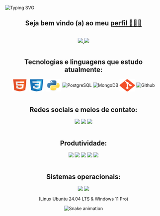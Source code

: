 <div>
  
 ![Typing SVG](https://readme-typing-svg.demolab.com?font=Fira+Code&size=45&pause=230&color=1e90ff&center=true&vCenter=true&width=1000&lines=Olá!+Eu+sou+o+Juarez+🫡\;Sou+um+desenvolvedor+Back-End+👨🏻‍💻+\;Busco+uma+oportunidade+de+estágio.😁+)

  <h2 align="center">
   Seja bem vindo (a) ao meu <a href="https://www.linkedin.com/in/juarez-wesley">perfil 🙋🏻‍♂️
  </h2><br>
  
</div>

<div align="center">
  <a href="https://github.com/juarezwesley">
    <img height="170em" src="https://github-readme-stats.vercel.app/api?username=juarezwesley&count_private=true&include_all_commits=true&show_icons=true&theme=dark&hide_border=false&title_color=1e90ff&icon_color=32CD32&text_color=1e90ff&bg_color=2d1117"/>
    <img height="170em" src="https://github-readme-stats.vercel.app/api/top-langs/?username=juarezwesley&theme=dark&hide_border=false&title_color=1e90ff&text_color=1e90ff&bg_color=2d1117&&layout=compact"/>
  </a>
</div><br>
 
   <h2 align="center">Tecnologias e linguagens que estudo atualmente:</h1>
 
<div align="center" valign="top">
  <img align="center" alt="HTML5" height="40" width="50" src="https://raw.githubusercontent.com/devicons/devicon/master/icons/html5/html5-original.svg">
  <img align="center" alt="CSS3" height="40" width="50" src="https://raw.githubusercontent.com/devicons/devicon/master/icons/css3/css3-original.svg">
   <img align="center" alt="Python" height="40" width="50" src="https://raw.githubusercontent.com/devicons/devicon/master/icons/python/python-original.svg">
  <img align="center" alt="PostgreSQL" height="40" width="50" src="https://upload.wikimedia.org/wikipedia/commons/2/29/Postgresql_elephant.svg">
  <img align="center" alt="MongoDB" height="40" width="50" src="https://www.svgrepo.com/show/331488/mongodb.svg">
  <img align="center" alt="Git" height="40" width="50" src="https://raw.githubusercontent.com/devicons/devicon/master/icons/git/git-original.svg">
  <img align="center" alt="Github" height="40" width="50" src="https://cdn.worldvectorlogo.com/logos/github-icon-2.svg">
</div><br>

<h2 align="center">
  Redes sociais e meios de contato:
</h2>

<div align="center">
  <a href="https://www.linkedin.com/in/juarez-wesley/" target="_blank"><img src="https://img.shields.io/badge/-LinkedIn-%230077B5?style=for-the-badge&logo=linkedin&logoColor=white" target="_blank"></a> 
  <a href="mailto:juniormonte22@gmail.com"><img src="https://img.shields.io/badge/-Gmail-%23333?style=for-the-badge&logo=gmail&logoColor=white" target="_blank"></a>
  <a href="https://wa.me/+5511989504174"><img src="https://img.shields.io/badge/WhatsApp-25D366?style=for-the-badge&logo=whatsapp&logoColor=white" target="_blank"></a>
</div><br>

<h2 align="center">Produtividade:</h2>

<div align="center">
  <img src="https://img.shields.io/badge/VS%20CODE-%230077B5?style=for-the-badge&logo=visualstudiocode&logoColor=white" />
 <img src="https://img.shields.io/badge/Microsoft_Word-2B579A?style=for-the-badge&logo=microsoft-word&logoColor=white" />
 <img src="https://img.shields.io/badge/Microsoft_Excel-217346?style=for-the-badge&logo=microsoft-excel&logoColor=white"/>
 <img src="https://img.shields.io/badge/Notion-000000?style=for-the-badge&logo=notion&logoColor=white"/>
 <img src="https://img.shields.io/badge/Canva-%2300C4CC.svg?&style=for-the-badge&logo=Canva&logoColor=white" />
</div><br>

<h2 align="center">Sistemas operacionais:</h2>

<div align="center">
  <img src="https://img.shields.io/badge/Linux-FCC624?style=for-the-badge&logo=linux&logoColor=black" />
  <img src="https://img.shields.io/badge/Windows-0078D6?style=for-the-badge&logo=windows&logoColor=white" />
</div>
<p align="center">(Linux Ubuntu 24.04 LTS & Windows 11 Pro)</p>

<div align="center">

  ![Snake animation](https://github.com/danielbped/danielbped/blob/output/github-contribution-grid-snake.svg)
  
</div><br>
